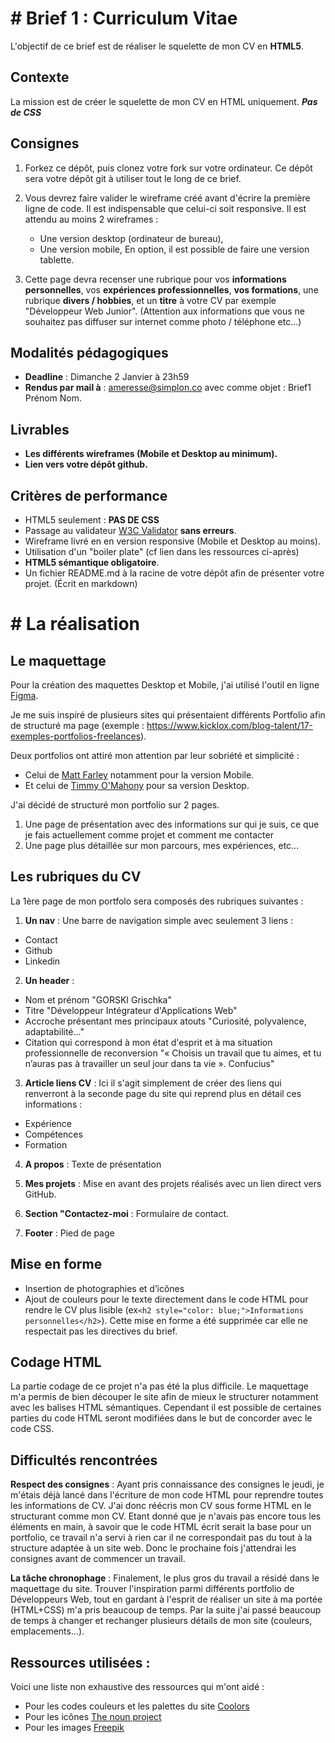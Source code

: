 # # Brief 1 : Curriculum Vitae

L'objectif de ce brief est de réaliser le squelette de mon CV en **HTML5**. 

## Contexte

La mission est de créer le squelette de mon CV en HTML uniquement.  ***Pas de CSS***

## Consignes

1.  Forkez ce dépôt, puis clonez votre fork sur votre ordinateur. Ce dépôt sera votre dépôt git à utiliser tout le long de ce brief.

2.  Vous devrez faire valider le wireframe créé avant d'écrire la première ligne de code. Il est indispensable que celui-ci soit responsive. Il est attendu au moins 2 wireframes :
    -  Une version desktop (ordinateur de bureau),
    - Une version mobile, En option, il est possible de faire une version tablette.
    
3.  Cette page devra recenser une rubrique pour vos **informations personnelles**, vos **expériences professionnelles**, **vos formations**, une rubrique **divers / hobbies**, et un **titre** à votre CV par exemple "Développeur Web Junior". (Attention aux informations que vous ne souhaitez pas diffuser sur internet comme photo / téléphone etc…)

## Modalités pédagogiques

-   **Deadline** : Dimanche 2 Janvier à 23h59
-   **Rendus par mail à** : [ameresse@simplon.co](mailto:ameresse@simplon.co) avec comme objet : Brief1 Prénom Nom.

## Livrables

-   **Les différents wireframes (Mobile et Desktop au minimum).**
-   **Lien vers votre dépôt github.**

## Critères de performance

-   HTML5 seulement : **PAS DE CSS**
-   Passage au validateur [W3C Validator](https://validator.w3.org/) **sans erreurs**.
-   Wireframe livré en en version responsive (Mobile et Desktop au moins).
-   Utilisation d'un "boiler plate" (cf lien dans les ressources ci-après)
-   **HTML5 sémantique obligatoire**.
-   Un fichier README.md à la racine de votre dépôt afin de présenter votre projet. (Écrit en markdown)

# # La réalisation 

## Le maquettage 
Pour la création des maquettes Desktop et Mobile, j'ai utilisé l'outil en ligne [Figma](https://www.figma.com).

Je me suis inspiré de plusieurs sites qui présentaient différents Portfolio afin de structuré ma page (exemple : https://www.kicklox.com/blog-talent/17-exemples-portfolios-freelances).

Deux portfolios ont attiré mon attention par leur sobriété et simplicité :
- Celui de [Matt Farley](https://mattfarley.ca/) notamment pour la version Mobile.
- Et celui de [Timmy O'Mahony](https://timmyomahony.com/) pour sa version Desktop.

J'ai décidé de structuré mon portfolio sur 2 pages. 
1. Une page de présentation avec des informations sur qui je suis, ce que je fais actuellement comme projet et comment me contacter
2. Une page plus détaillée sur mon parcours, mes expériences, etc...

## Les rubriques du CV

La 1ère page de mon portfolo sera composés des rubriques suivantes :

1. **Un nav** : Une barre de navigation simple avec seulement 3 liens :
- Contact
- Github
- Linkedin

2. **Un header** : 
- Nom et prénom "GORSKI Grischka" 
- Titre "Développeur Intégrateur d'Applications Web"
- Accroche présentant mes principaux atouts "Curiosité, polyvalence, adaptabilité..."
- Citation qui correspond à mon état d'esprit et à ma situation professionnelle de reconversion "« Choisis un travail que tu aimes, et tu n’auras pas à travailler un seul jour dans ta vie ». Confucius"

3. **Article liens CV** : 
Ici il s'agit simplement de créer des liens qui renverront à la seconde page du site qui reprend plus en détail ces informations :
- Expérience
- Compétences
- Formation

4. **A propos** : 
Texte de présentation

5. **Mes projets** : 
Mise en avant des projets réalisés avec un lien direct vers GitHub.

6. **Section "Contactez-moi** : 
Formulaire de contact.

7. **Footer** :
Pied de page 

## Mise en forme
- Insertion de photographies et d’icônes 
- Ajout de couleurs pour le texte directement dans le code HTML pour rendre le CV plus lisible (ex```<h2 style="color: blue;">Informations personnelles</h2>```). Cette mise en forme a été supprimée car elle ne respectait pas les directives du brief.

## Codage HTML 
La partie codage de ce projet n'a pas été la plus difficile. 
Le maquettage m'a permis de bien découper le site afin de mieux le structurer notamment avec les balises HTML sémantiques.
Cependant il est possible de certaines parties du code HTML seront modifiées dans le but de concorder avec le code CSS.

## Difficultés rencontrées
**Respect des consignes** : 
Ayant pris connaissance des consignes le jeudi, je m'étais déjà lancé dans l'écriture de mon code HTML pour reprendre toutes les informations de CV. 
J'ai donc réécris mon CV sous forme HTML en le structurant comme mon CV.
Etant donné que je n'avais pas encore tous les éléments en main, à savoir que le code HTML écrit serait la base pour un portfolio, ce travail n'a servi à rien car il ne correspondait pas du tout à la structure adaptée à un site web.
Donc le prochaine fois j'attendrai les consignes avant de commencer un travail.

**La tâche chronophage** : 
Finalement, le plus gros du travail a résidé dans le maquettage du site. 
Trouver l'inspiration parmi différents portfolio de Développeurs Web, tout en gardant à l'esprit de réaliser un site à ma portée (HTML+CSS) m'a pris beaucoup de temps. 
Par la suite j'ai passé beaucoup de temps à changer et rechanger plusieurs détails de mon site (couleurs, emplacements...). 

## Ressources utilisées :
Voici une liste non exhaustive des ressources qui m'ont aidé :
- Pour les codes couleurs et les palettes du site [Coolors](https://coolors.co/44af69-f8333c-fcab10-2b9eb3-dbd5b5)
- Pour les icônes [The noun project](https://thenounproject.com/)
- Pour les images [Freepik](https://fr.freepik.com/)

